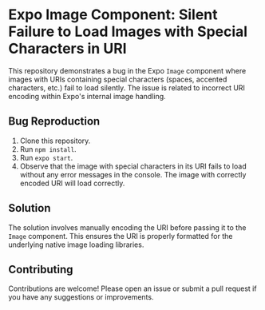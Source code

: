 # Expo Image Component: Silent Failure to Load Images with Special Characters in URI

This repository demonstrates a bug in the Expo `Image` component where images with URIs containing special characters (spaces, accented characters, etc.) fail to load silently.  The issue is related to incorrect URI encoding within Expo's internal image handling.

## Bug Reproduction

1. Clone this repository.
2. Run `npm install`.
3. Run `expo start`.
4. Observe that the image with special characters in its URI fails to load without any error messages in the console. The image with correctly encoded URI will load correctly.

## Solution

The solution involves manually encoding the URI before passing it to the `Image` component.  This ensures the URI is properly formatted for the underlying native image loading libraries.

## Contributing

Contributions are welcome! Please open an issue or submit a pull request if you have any suggestions or improvements.